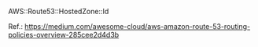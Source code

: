 
AWS::Route53::HostedZone::Id

Ref.: 
https://medium.com/awesome-cloud/aws-amazon-route-53-routing-policies-overview-285cee2d4d3b